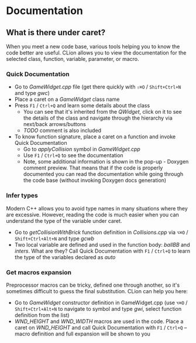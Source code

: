 # Documentation

## What is there under caret?
When you meet a new code base, various tools helping you to know the code better are useful. CLion allows you to view the documentation for the selected class, function, variable, parameter, or macro.

### Quick Documentation
* Go to _GameWidget.cpp_ file (get there quickly with `⇧⌘O` / `Shift+Ctrl+N` and type _gwc_)
* Place a caret on a _GameWidget_ class name
* Press `F1` / `Ctrl+Q` and learn some details about the class
    * You can see that it's inherited from the _QWidget_, click on it to see the details of the class and navigate through the hierarchy via next/back arrows/buttons
    * _TODO_ comment is also included
* To know function signature, place a caret on a function and invoke Quick Documentation
    * Go to _applyCollision_ symbol in _GameWidget.cpp_
    * Use `F1` / `Ctrl+Q` to see the documentation
    * Note, some additional information is shown in the pop-up - Doxygen comment preview. That means that if the code is properly documented you can read the documentation while going through the code base (without invoking Doxygen docs generation)

### Infer types
Modern C++ allows you to avoid type names in many situations where they are excessive. However, reading the code is much easier when you can understand the type of the variable under caret.
* Go to _getCollisionWithBrick_ function definition in _Collisions.cpp_ via `⌥⌘O` / `Shift+Ctrl+Alt+N` and type _gcwb_
* Two local variable are defined and used in the function body: _ballBB_ and _inters_. What are they? Call Quick Documentation with `F1` / `Ctrl+Q` to learn the type of the variables declared as _auto_

### Get macros expansion
Preprocessor macros can be tricky, defined one through another, so it's sometimes difficult to guess the final substitution. CLion can help you here:
* Go to _GameWidget_ constructor definition in GameWidget.cpp (use `⌥⌘O` / `Shift+Ctrl+Alt+N` to navigate to symbol and type _gwi_, select function definition from the list)
* _WND_HEIGHT_ and _WND_WIDTH_ macros are used in the code. Place a caret on _WND_HEIGHT_ and call Quick Documentation with `F1` / `Ctrl+Q` – macro definition and full expansion will be shown to you


